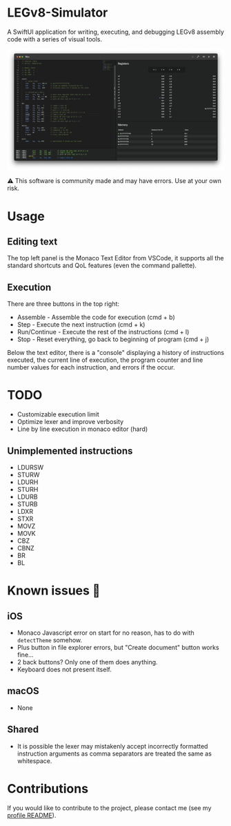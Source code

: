 # LEGv8-Simulator
A SwiftUI application for writing, executing, and debugging LEGv8 assembly code with a series of visual tools.

![](screenshot.png)

:warning: This software is community made and may have errors. Use at your own risk.

# Usage
## Editing text
The top left panel is the Monaco Text Editor from VSCode, it supports all the standard shortcuts and QoL features (even the command pallette).

## Execution
There are three buttons in the top right:
- Assemble - Assemble the code for execution (cmd + b)
- Step - Execute the next instruction (cmd + k)
- Run/Continue - Execute the rest of the instructions (cmd + l)
- Stop - Reset everything, go back to beginning of program (cmd + j)

Below the text editor, there is a "console" displaying a history of instructions executed, the current line of execution, the program counter and line number values for each instruction, and errors if the occur.

# TODO
- Customizable execution limit
- Optimize lexer and improve verbosity
- Line by line execution in monaco editor (hard)

## Unimplemented instructions
- LDURSW
- STURW
- LDURH
- STURH
- LDURB
- STURB
- LDXR
- STXR
- MOVZ
- MOVK
- CBZ
- CBNZ
- BR
- BL

# Known issues 🐞
## iOS
- Monaco Javascript error on start for no reason, has to do with `detectTheme` somehow.
- Plus button in file explorer errors, but "Create document" button works fine...
- 2 back buttons? Only one of them does anything.
- Keyboard does not present itself.

## macOS
- None

## Shared
- It is possible the lexer may mistakenly accept incorrectly formatted instruction arguments as comma separators are treated the same as whitespace.

# Contributions
If you would like to contribute to the project, please contact me (see my [profile README](https://github.com/AdinAck)).